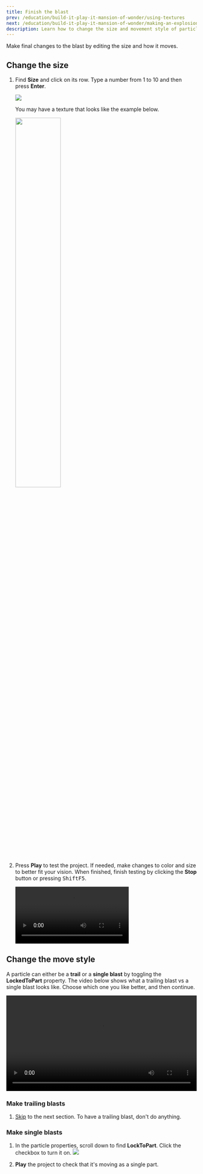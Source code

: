 ```yaml
---
title: Finish the blast
prev: /education/build-it-play-it-mansion-of-wonder/using-textures
next: /education/build-it-play-it-mansion-of-wonder/making-an-explosion
description: Learn how to change the size and movement style of particles from particle emitters in Roblox Studio as part of the Build It Play It Mansion of Wonders.
---
```


Make final changes to the blast by editing the size and how it moves.

## Change the size

1. Find **Size** and click on its row. Type a number from 1 to 10 and then press **Enter**.

   <img src="../../assets/education/build-it-play-it-mansion-of-wonder/finish-the-blast/change-size.png" />

   You may have a texture that looks like the example below.

   <img src="../../assets/education/build-it-play-it-mansion-of-wonder/finish-the-blast/change-size-example.jpeg" width="50%" />

2. Press **Play** to test the project. If needed, make changes to color and size to better fit your vision. When finished, finish testing by clicking the **Stop** button or pressing <kbd>Shift</kbd><kbd>F5</kbd>.

   <video controls src="../../assets/education/build-it-play-it-mansion-of-wonder/finish-the-blast/show-shot-color.mp4" ></video>

## Change the move style

A particle can either be a **trail** or a **single blast** by toggling the **LockedToPart** property. The video below shows what a trailing blast vs a single blast looks like. Choose which one you like better, and then continue.

<video controls src="../../assets/education/build-it-play-it-mansion-of-wonder/finish-the-blast/locked-to-part.mp4" width="100%"></video>

### Make trailing blasts

1. [Skip](../../education/build-it-play-it-mansion-of-wonder/making-an-explosion.md) to the next section. To have a trailing blast, don't do anything.

### Make single blasts

1. In the particle properties, scroll down to find **LockToPart**. Click the checkbox to turn it on.
   <img src="../../assets/education/build-it-play-it-mansion-of-wonder/finish-the-blast/set-locked-to-part.png" />

2. **Play** the project to check that it's moving as a single part.
